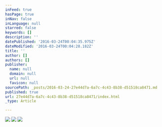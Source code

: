 ```yaml
---
inFeed: true
hasPage: true
inNav: false
inLanguage: null
starred: false
keywords: []
description: ''
datePublished: '2016-03-24T00:04:35.975Z'
dateModified: '2016-03-24T00:04:28.182Z'
title: ''
author: []
authors: []
publisher:
  name: null
  domain: null
  url: null
  favicon: null
sourcePath: _posts/2016-03-24-27e44d7a-6a7c-4c43-8b38-d51518ca8471.md
published: true
url: 27e44d7a-6a7c-4c43-8b38-d51518ca8471/index.html
_type: Article

---
```

![](https://the-grid-user-content.s3-us-west-2.amazonaws.com/91af78b4-bb2e-4861-a543-29699114db5f.jpg)
![](https://the-grid-user-content.s3-us-west-2.amazonaws.com/4b30e76b-e82d-4039-b146-9ef99221f0b6.jpg)
![](https://the-grid-user-content.s3-us-west-2.amazonaws.com/0467a7d9-55e0-4430-baf7-0fa6c4be8b10.jpg)